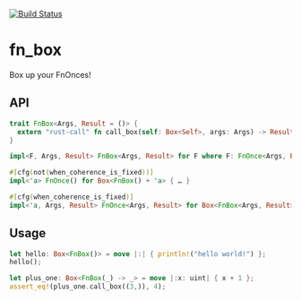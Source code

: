 [![Build Status](https://travis-ci.org/nathan7/fn_box.svg?branch=master)](https://travis-ci.org/nathan7/fn_box)
# fn_box

  Box up your FnOnces!

## API

```rust
trait FnBox<Args, Result = ()> {
  extern "rust-call" fn call_box(self: Box<Self>, args: Args) -> Result;
}

impl<F, Args, Result> FnBox<Args, Result> for F where F: FnOnce<Args, Result> { … }

#[cfg(not(when_coherence_is_fixed))]
impl<'a> FnOnce() for Box<FnBox() + 'a> { … }

#[cfg(when_coherence_is_fixed)]
impl<'a, Args, Result> FnOnce<Args, Result> for Box<FnBox<Args, Result> + 'a> { … }
```

## Usage

```rust
let hello: Box<FnBox()> = move |:| { println!("hello world!") };
hello();

let plus_one: Box<FnBox(_) -> _> = move |:x: uint| { x + 1 };
assert_eq!(plus_one.call_box((3,)), 4);
```
